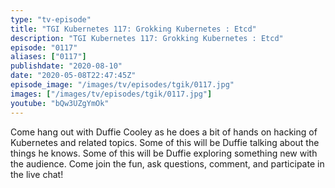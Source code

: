 ```yaml
---
type: "tv-episode"
title: "TGI Kubernetes 117: Grokking Kubernetes : Etcd"
description: "TGI Kubernetes 117: Grokking Kubernetes : Etcd"
episode: "0117"
aliases: ["0117"]
publishdate: "2020-08-10"
date: "2020-05-08T22:47:45Z"
episode_image: "/images/tv/episodes/tgik/0117.jpg"
images: ["/images/tv/episodes/tgik/0117.jpg"]
youtube: "bQw3UZgYmOk"
---
```


Come hang out with Duffie Cooley as he does a bit of hands on hacking of Kubernetes and related topics. Some of this will be Duffie talking about the things he knows. Some of this will be Duffie exploring something new with the audience. Come join the fun, ask questions, comment, and participate in the live chat!


